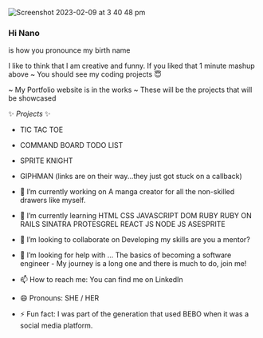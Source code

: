 
![Screenshot 2023-02-09 at 3 40 48 pm](https://user-images.githubusercontent.com/116997107/217727808-426d737c-3b0a-4d5d-b187-f92788f8afeb.png)
### Hi Nano 
is how you pronounce my birth name

I like to think that I am creative and funny. If you liked that 1 minute mashup above ~ You should see my coding projects :innocent:

~ My Portfolio website is in the works ~
These will be the projects that will be showcased

✨ _Projects_ ✨
- TIC TAC TOE
- COMMAND BOARD TODO LIST
- SPRITE KNIGHT
- GIPHMAN
(links are on their way...they just got stuck on a callback)

- 🔭 I’m currently working on
A manga creator for all the non-skilled drawers like myself.

- 🌱 I’m currently learning
HTML
CSS
JAVASCRIPT
DOM
RUBY
RUBY ON RAILS
SINATRA
PROTESGREL
REACT JS
NODE JS
ASESPRITE

- 👯 I’m looking to collaborate on
Developing my skills are you a mentor?

- 🤔 I’m looking for help with ...
The basics of becoming a software engineer - My journey is a long one and there is much to do, join me!

- 📫 How to reach me: 
You can find me on LinkedIn 

- 😄 Pronouns: 
SHE / HER 

- ⚡ Fun fact:
I was part of the generation that used BEBO when it was a social media platform.
